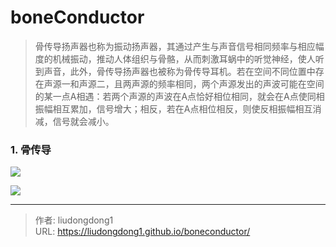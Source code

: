 # boneConductor


> 骨传导扬声器也称为振动扬声器，其通过产生与声音信号相同频率与相应幅度的机械振动，推动人体组织与骨骼，从而刺激耳蜗中的听觉神经，使人听到声音，此外，骨传导扬声器也被称为骨传导耳机。若在空间不同位置中存在声源一和声源二，且两声源的频率相同，两个声源发出的声波可能在空间的某一点A相遇：若两个声源的声波在A点恰好相位相同，就会在A点使同相振幅相互累加，信号增大；相反，若在A点相位相反，则使反相振幅相互消减，信号就会减小。

### 1. 骨传导

![](https://gitee.com/github-25970295/blogpictureV2/raw/master/image-20210430191316825.png)



![](https://gitee.com/github-25970295/blogpictureV2/raw/master/image-20210430190838885.png)

---

> 作者: liudongdong1  
> URL: https://liudongdong1.github.io/boneconductor/  

